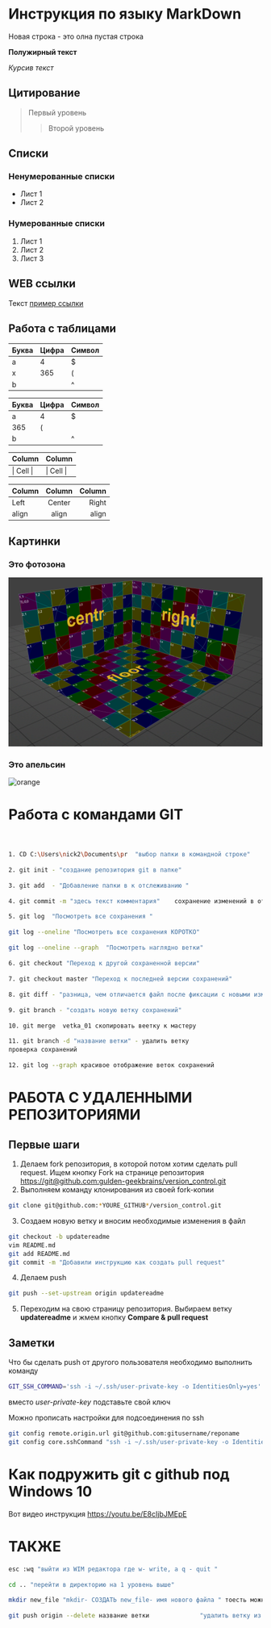 # Инструкция по языку MarkDown

Новая строка - это олна пустая строка

**Полужирный текст**

*Курсив текст*

## Цитирование
> Первый уровень
>> Второй уровень

## Списки
### Ненумерованные списки
* Лист 1
* Лист 2
### Нумерованные списки
1. Лист 1
2. Лист 2
3. Лист 3

## WEB ссылки
Текст [пример ссылки](http.example.com "Всплывающая подсказка")

## Работа с таблицами

Буква | Цифра | Символ
------ | ------|----------
a      | 4     | $
x      | 365    | (
b      |       | ^  

Буква|Цифра|Символ
---|---|---
a|4|$
 |365|(
b| |^  

Column | Column
------ | ------
\| Cell \|| \| Cell \|  


Column | Column | Column
:----- | :----: | -----:
Left   | Center | Right
align  | align  | align

## Картинки

### Это фотозона

![photo](mapping.png)

### Это апельсин

![orange](orange.png)

# Работа с командами GIT

```sh


1. CD C:\Users\nick2\Documents\pr  "выбор папки в командной строке"
```
``` sh
2. git init - "создание репозитория git в папке"
```
``` sh 
3. git add  - "Добавление папки в к отслеживанию "
```
``` sh 
4. git commit -m "здесь текст комментария"    сохранение изменений в отслеживании
```
``` sh 
5. git log  "Посмотреть все сохранения "
```
``` sh 
git log --oneline "Посмотреть все сохранения КОРОТКО"
```
``` sh 
git log --oneline --graph  "Посмотреть наглядно ветки"
```
``` sh 
6. git checkout "Переход к другой сохраненной версии"
```
``` sh 
7. git checkout master "Переход к последней версии сохранений"
```
``` sh 
8. git diff - "разница, чем отличается файл после фиксации с новыми изменениями"
```
``` sh 
9. git branch - "создать новую ветку сохранений"  
```
``` sh 
10. git merge  vetka_01 скопировать веетку к мастеру
```
``` sh 
11. git branch -d "название ветки" - удалить ветку 
проверка сохранений
```
``` sh 
12. git log --graph красивое отображение веток сохранений
```
# РАБОТА С УДАЛЕННЫМИ РЕПОЗИТОРИЯМИ

## Первые шаги

1. Делаем fork репозитория, в которой потом хотим сделать pull request. Ищем кнопку Fork на странице репозитория <https://git@github.com:gulden-geekbrains/version_control.git>
2. Выполняем команду клонирования из своей fork-копии
```sh
git clone git@github.com:*YOURE_GITHUB*/version_control.git
```
3. Создаем новую ветку и вносим необходимые изменения в файл
```sh
git checkout -b updatereadme
vim README.md
git add README.md
git commit -m "Добавили инструкцию как создать pull request"
```
4. Делаем push  
```sh
git push --set-upstream origin updatereadme
```
5. Переходим на свою страницу репозитория. Выбираем ветку **updatereadme** и жмем кнопку **Compare & pull request**

## Заметки

Что бы сделать push от другого пользователя необходимо выполнить команду
```sh
GIT_SSH_COMMAND='ssh -i ~/.ssh/user-private-key -o IdentitiesOnly=yes' git push git@github.com:gulden-geekbrains/version_control.git
```

вместо *user-private-key* подставьте свой ключ

Можно прописать настройки для подсоединения по ssh
```sh
git config remote.origin.url git@github.com:gitusername/reponame
git config core.sshCommand "ssh -i ~/.ssh/user-private-key -o IdentitiesOnly=yes"
```
# Как подружить git с github под Windows 10

Вот видео инструкция https://youtu.be/E8cIjbJMEpE


# ТАКЖЕ

```sh
esc :wq "выйти из WIM редактора где w- write, а q - quit " 
```
```sh
cd .. "перейти в директорию на 1 уровень выше" 
```
```sh
mkdir new_file "mkdir- СОЗДАТЬ new_file- имя нового файла " тоесть можно создать файл сразу в терминале 
```

```sh
git push origin --delete название ветки              "удалить ветку из ГИТХАБА при помощи терминала" 
```

